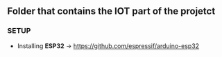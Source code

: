 ## Folder that contains the IOT part of the projetct

### SETUP
* Installing **ESP32** -> https://github.com/espressif/arduino-esp32
